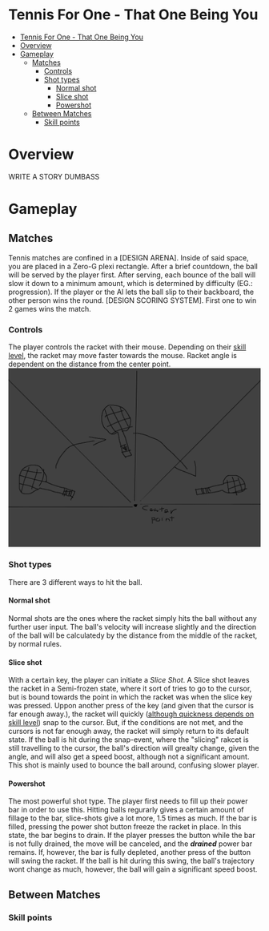 # Tennis For One - That One Being You
- [Tennis For One - That One Being You](#tennis-for-one---that-one-being-you)
- [Overview](#overview)
- [Gameplay](#gameplay)
  - [Matches](#matches)
    - [Controls](#controls)
    - [Shot types](#shot-types)
      - [Normal shot](#normal-shot)
      - [Slice shot](#slice-shot)
      - [Powershot](#powershot)
  - [Between Matches](#between-matches)
    - [Skill points](#skill-points)

# Overview
WRITE A STORY DUMBASS

# Gameplay
## Matches
Tennis matches are confined in a [DESIGN ARENA]. Inside of said space, you are placed in a Zero-G plexi rectangle. After a brief countdown, the ball will be served by the player first. After serving, each bounce of the ball will slow it down to a minimum amount, which is determined by difficulty (EG.: progression). If the player or the AI lets the ball slip to their backboard, the other person wins the round. [DESIGN SCORING SYSTEM]. First one to win 2 games wins the match.
### Controls
The player controls the racket with their mouse. Depending on their [skill level](#skill-points), the racket may move faster towards the mouse. Racket angle is dependent on the distance from the center point.
![](README_images/racketmovement.png)

### Shot types
There are 3 different ways to hit the ball.
#### Normal shot
Normal shots are the ones where the racket simply hits the ball without any further user input. The ball's velocity will increase slightly and the direction of the ball will be calculatedy by the distance from the middle of the racket, by normal rules. 
#### Slice shot
With a certain key, the player can initiate a *Slice Shot*. A Slice shot leaves the racket in a Semi-frozen state, where it sort of tries to go to the cursor, but is bound towards the point in which the racket was when the slice key was pressed. Uppon another press of the key (and given that the cursor is far enough away.), the racket will quickly ([although quickness depends on skill level](#skill-points)) snap to the cursor. But, if the conditions are not met, and the cursors is not far enough away, the racket will simply return to its default state. If the ball is hit during the snap-event, where the "slicing" rakcet is still travelling to the cursor, the ball's direction will grealty change, given the angle, and will also get a speed boost, although not a significant amount. This shot is mainly used to bounce the ball around, confusing slower player.
#### Powershot
The most powerful shot type. The player first needs to fill up their power bar in order to use this. Hitting balls regurarly gives a certain amount of fillage to the bar, slice-shots give a lot more, 1.5 times as much. If the bar is filled, pressing the power shot button freeze the racket in place. In this state, the bar begins to drain. If the player presses the button while the bar is not fully drained, the move will be canceled, and the ***drained*** power bar remains. If, however, the bar is fully depleted, another press of the button will swing the racket. If the ball is hit during this swing, the ball's trajectory wont change as much, however, the ball will gain a significant speed boost. 

## Between Matches
### Skill points